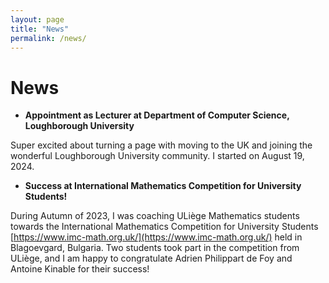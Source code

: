 ```yaml
---
layout: page
title: "News"
permalink: /news/
---
```


# News

- **Appointment as Lecturer at Department of Computer Science, Loughborough University**

Super excited about turning a page with moving to the UK and joining the wonderful Loughborough University community. I started on August 19, 2024.

- **Success at International Mathematics Competition for University Students!**

During Autumn of 2023, I was coaching ULiège Mathematics students towards the International Mathematics Competition for University Students [https://www.imc-math.org.uk/](https://www.imc-math.org.uk/) held in Blagoevgard, Bulgaria. Two students took part in the competition from ULiège, and I am happy to congratulate Adrien Philippart de Foy and Antoine Kinable for their success!
